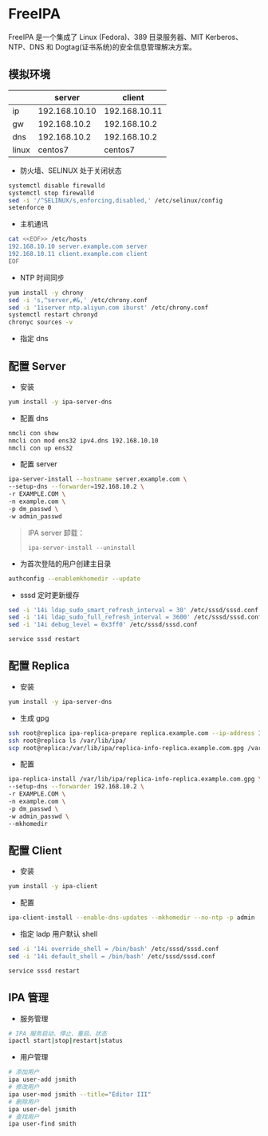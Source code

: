 # FreeIPA 

FreeIPA 是一个集成了 Linux (Fedora)、389 目录服务器、MIT Kerberos、NTP、DNS 和 Dogtag(证书系统)的安全信息管理解决方案。

## 模拟环境

||server|client|
|-|-|-|
|ip|192.168.10.10|192.168.10.11|
|gw|192.168.10.2|192.168.10.2|
|dns|192.168.10.2|192.168.10.2|
|linux|centos7|centos7|

- 防火墙、SELINUX 处于关闭状态

```bash
systemctl disable firewalld
systemctl stop firewalld
sed -i '/^SELINUX/s,enforcing,disabled,' /etc/selinux/config
setenforce 0
```

- 主机通讯

```bash
cat <<EOF>> /etc/hosts
192.168.10.10 server.example.com server
192.168.10.11 client.example.com client
EOF
```

- NTP 时间同步

```bash
yum install -y chrony
sed -i 's,^server,#&,' /etc/chrony.conf
sed -i '1iserver ntp.aliyun.com iburst' /etc/chrony.conf
systemctl restart chronyd
chronyc sources -v
```

- 指定 dns 

## 配置 Server

- 安装

```bash
yum install -y ipa-server-dns
```

- 配置 dns

```bash
nmcli con show
nmcli con mod ens32 ipv4.dns 192.168.10.10
nmcli con up ens32
```

- 配置 server

```bash
ipa-server-install --hostname server.example.com \
--setup-dns --forwarder=192.168.10.2 \
-r EXAMPLE.COM \
-n example.com \
-p dm_passwd \
-w admin_passwd
```

> IPA server 卸载：
> 
> `ipa-server-install --uninstall`

- 为首次登陆的用户创建主目录

```bash
authconfig --enablemkhomedir --update
```

- sssd 定时更新缓存

```bash
sed -i '14i ldap_sudo_smart_refresh_interval = 30' /etc/sssd/sssd.conf
sed -i '14i ldap_sudo_full_refresh_interval = 3600' /etc/sssd/sssd.conf
sed -i '14i debug_level = 0x3ff0' /etc/sssd/sssd.conf

service sssd restart
```

## 配置 Replica

- 安装

```bash
yum install -y ipa-server-dns
```

- 生成 gpg

```bash
ssh root@replica ipa-replica-prepare replica.example.com --ip-address 192.168.10.20
ssh root@replica ls /var/lib/ipa/
scp root@replica:/var/lib/ipa/replica-info-replica.example.com.gpg /var/lib/ipa
```

- 配置

```bash
ipa-replica-install /var/lib/ipa/replica-info-replica.example.com.gpg \
--setup-dns --forwarder 192.168.10.2 \
-r EXAMPLE.COM \
-n example.com \
-p dm_passwd \
-w admin_passwd \
--mkhomedir
```

## 配置 Client

- 安装

```bash
yum install -y ipa-client
```

- 配置

```bash
ipa-client-install --enable-dns-updates --mkhomedir --no-ntp -p admin
```

- 指定 ladp 用户默认 shell

```bash
sed -i '14i override_shell = /bin/bash' /etc/sssd/sssd.conf
sed -i '14i default_shell = /bin/bash' /etc/sssd/sssd.conf

service sssd restart
```

## IPA 管理

- 服务管理

```bash
# IPA 服务启动、停止、重启、状态
ipactl start|stop|restart|status
```

- 用户管理

```bash
# 添加用户
ipa user-add jsmith
# 修改用户
ipa user-mod jsmith --title="Editor III"
# 删除用户
ipa user-del jsmith
# 查找用户
ipa user-find smith
```
